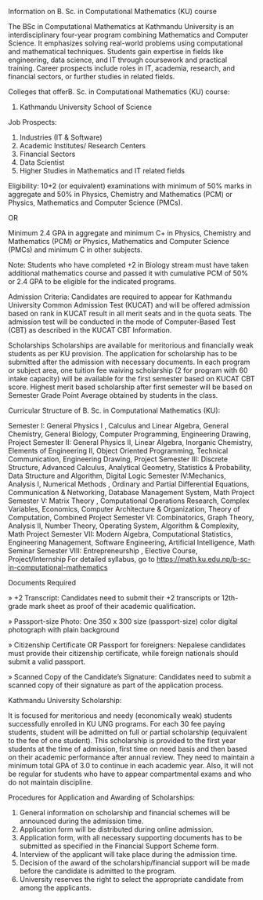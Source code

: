 Information on B. Sc. in Computational Mathematics (KU) course

The BSc in Computational Mathematics at Kathmandu University is an interdisciplinary four-year program combining Mathematics and Computer Science. It emphasizes solving real-world problems using computational and mathematical techniques. Students gain expertise in fields like engineering, data science, and IT through coursework and practical training. Career prospects include roles in IT, academia, research, and financial sectors, or further studies in related fields.

Colleges that offerB. Sc. in Computational Mathematics (KU) course:

1. Kathmandu University School of Science

Job Prospects:

1. Industries (IT & Software)
2. Academic Institutes/ Research Centers
3. Financial Sectors
4. Data Scientist
5. Higher Studies in Mathematics and IT related fields

Eligibility:
10+2 (or equivalent) examinations with minimum of 50% marks in aggregate and 50% in Physics, Chemistry and Mathematics (PCM) or Physics, Mathematics and Computer Science (PMCs).

OR

Minimum 2.4 GPA in aggregate and minimum C+ in Physics, Chemistry and Mathematics (PCM) or Physics, Mathematics and Computer Science (PMCs) and minimum C in other subjects.

Note:
Students who have completed +2 in Biology stream must have taken additional mathematics course and passed it with cumulative PCM of 50% or 2.4 GPA to be eligible for the indicated programs.

Admission Criteria:
Candidates are required to appear for Kathmandu University Common Admission Test (KUCAT) and will be offered admission based on rank in KUCAT result in all merit seats and in the quota seats. The admission test will be conducted in the mode of Computer-Based Test (CBT) as described in the KUCAT CBT Information.

Scholarships
Scholarships are available for meritorious and financially weak students as per KU provision. The application for scholarship has to be submitted after the admission with necessary documents. In each program or subject area, one tuition fee waiving scholarship (2 for program with 60 intake capacity) will be available for the first semester based on KUCAT CBT score. Highest merit based scholarship after first semester will be based on Semester Grade Point Average obtained by students in the class.

Curricular Structure of B. Sc. in Computational Mathematics (KU):

Semester I: General Physics I , Calculus and Linear Algebra, General Chemistry, General Biology, Computer Programming, Engineering Drawing, Project
Semester II: General Physics II, Linear Algebra, Inorganic Chemistry, Elements of Engineering II, Object Oriented Programming, Technical Communication, Engineering Drawing, Project
Semester III: Discrete Structure, Advanced Calculus, Analytical Geometry, Statistics & Probability, Data Structure and Algorithm, Digital Logic
Semester IV:Mechanics, Analysis I, Numerical Methods , Ordinary and Partial Differential Equations, Communication & Networking, Database Management System, Math Project
Semester V: Matrix Theory , Computational Operations Research, Complex Variables, Economics, Computer Architecture & Organization, Theory of Computation, Combined Project
Semester VI: Combinatorics, Graph Theory, Analysis II, Number Theory, Operating System, Algorithm & Complexity, Math Project
Semester VII: Modern Algebra, Computational Statistics, Engineering Management, Software Engineering, Artificial Intelligence, Math Seminar
Semester VIII: Entrepreneurship , Elective Course, Project/Internship
For detailed syllabus, go to https://math.ku.edu.np/b-sc-in-computational-mathematics

Documents Required

» +2 Transcript: Candidates need to submit their +2 transcripts or 12th-grade mark sheet as proof of their academic qualification.

» Passport-size Photo: One 350 x 300 size (passport-size) color digital photograph with plain background

» Citizenship Certificate OR Passport for foreigners: Nepalese candidates must provide their citizenship certificate, while foreign nationals should submit a valid passport.

» Scanned Copy of the Candidate’s Signature: Candidates need to submit a scanned copy of their signature as part of the application process.

Kathmandu University Scholarship:

It is focused for meritorious and needy (economically weak) students successfully enrolled in KU UNG programs. For each 30 fee paying students, student will be admitted on full or partial scholarship (equivalent to the fee of one student). This scholarship is provided to the first year students at the time of admission, first time on need basis and then based on their academic performance after annual review. They need to maintain a minimum total GPA of 3.0 to continue in each academic year. Also, it will not be regular for students who have to appear compartmental exams and who do not maintain discipline.

Procedures for Application and Awarding of Scholarships:

1. General information on scholarship and financial schemes will be announced during the admission time.
2. Application form will be distributed during online admission.
3. Application form, with all necessary supporting documents has to be submitted as specified in the Financial Support Scheme form.
4. Interview of the applicant will take place during the admission time.
5. Decision of the award of the scholarship/financial support will be made before the candidate is admitted to the program.
6. University reserves the right to select the appropriate candidate from among the applicants.
